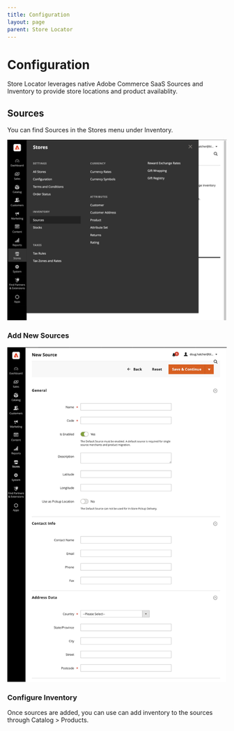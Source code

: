 ```yaml
---
title: Configuration
layout: page
parent: Store Locator
---
```



# Configuration

Store Locator leverages native Adobe Commerce SaaS Sources and Inventory to provide store locations and product availablity. 

## Sources

You can find Sources in the Stores menu under Inventory.

![Find Sources](img/find-sources.png)

### Add New Sources

![Add New Sources](img/add-new-source.png)

### Configure Inventory

Once sources are added, you can use can add inventory to the sources through Catalog > Products. 

